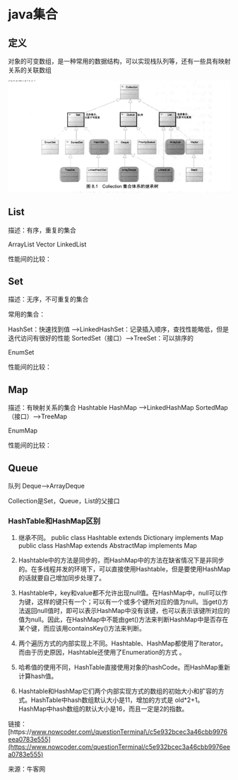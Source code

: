 # java集合

## 定义

对象的可变数组，是一种常用的数据结构，可以实现栈队列等，还有一些具有映射关系的关联数组

![](collection-1.png)

## List

描述：有序，重复的集合

ArrayList
Vector
LinkedList

性能间的比较：

## Set

描述：无序，不可重复的集合

常用的集合：

HashSet：快速找到值
--&gt;LinkedHashSet：记录插入顺序，查找性能略低，但是迭代访问有很好的性能
SortedSet（接口）--&gt;TreeSet：可以排序的

EnumSet

性能间的比较：



## Map

描述：有映射关系的集合
Hashtable
HashMap
--&gt;LinkedHashMap
SortedMap（接口）--&gt;TreeMap

EnumMap

性能间的比较：

## Queue

队列
Deque--&gt;ArrayDeque

Collection是Set，Queue，List的父接口



### HashTable和HashMap区别

1. 继承不同。
  public class Hashtable extends Dictionary implements Map public class HashMap extends AbstractMap implements Map

2. Hashtable中的方法是同步的，而HashMap中的方法在缺省情况下是非同步的。在多线程并发的环境下，可以直接使用Hashtable，但是要使用HashMap的话就要自己增加同步处理了。


1. Hashtable中，key和value都不允许出现null值。在HashMap中，null可以作为键，这样的键只有一个；可以有一个或多个键所对应的值为null。当get\(\)方法返回null值时，即可以表示HashMap中没有该键，也可以表示该键所对应的值为null。因此，在HashMap中不能由get\(\)方法来判断HashMap中是否存在某个键，而应该用containsKey\(\)方法来判断。

2. 两个遍历方式的内部实现上不同。Hashtable、HashMap都使用了Iterator。而由于历史原因，Hashtable还使用了Enumeration的方式 。

3. 哈希值的使用不同，HashTable直接使用对象的hashCode。而HashMap重新计算hash值。

4. Hashtable和HashMap它们两个内部实现方式的数组的初始大小和扩容的方式。HashTable中hash数组默认大小是11，增加的方式是 old\*2+1。HashMap中hash数组的默认大小是16，而且一定是2的指数。


链接： [https:\/\/www.nowcoder.com\/questionTerminal\/c5e932bcec3a46cbb9976eea0783e555](https://www.nowcoder.com/questionTerminal/c5e932bcec3a46cbb9976eea0783e555)

来源：牛客网

